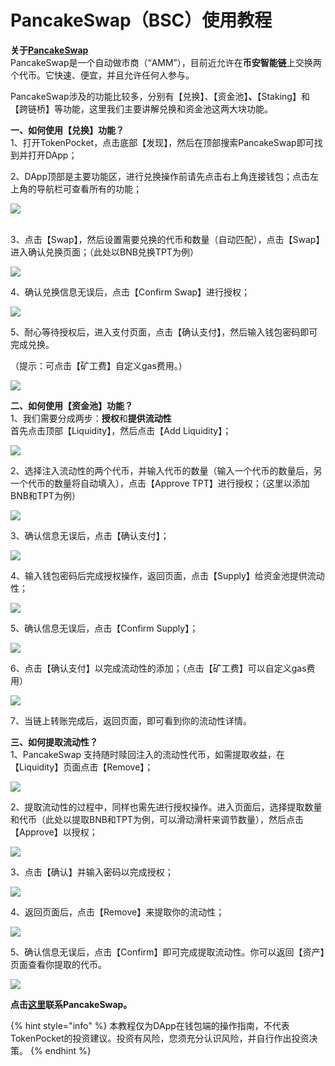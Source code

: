 # PancakeSwap（BSC）使用教程

**关于**[**PancakeSwap**](https://pancakeswap.finance/)\
PancakeSwap是一个自动做市商（“AMM”），目前近允许在**币安智能链**上交换两个代币。它快速、便宜，并且允许任何人参与。

PancakeSwap涉及的功能比较多，分别有【兑换】、【资金池】**、**【Staking】和【跨链桥】等功能，这里我们主要讲解兑换和资金池这两大块功能。

**一、如何使用【兑换】功能？**\
1、打开TokenPocket，点击底部【发现】，然后在顶部搜索PancakeSwap即可找到并打开DApp；

2、DApp顶部是主要功能区，进行兑换操作前请先点击右上角连接钱包；点击左上角的导航栏可查看所有的功能；

![](../../.gitbook/assets/dao-hang-lan-.jpg)

\
3、点击【Swap】，然后设置需要兑换的代币和数量（自动匹配），点击【Swap】进入确认兑换页面；（此处以BNB兑换TPT为例）

![](<../../.gitbook/assets/2 (3).jpg>)

4、确认兑换信息无误后，点击【Confirm Swap】进行授权；

![](<../../.gitbook/assets/3 (2).jpg>)

5、耐心等待授权后，进入支付页面，点击【确认支付】，然后输入钱包密码即可完成兑换。

（提示：可点击【矿工费】自定义gas费用。）

![](../../.gitbook/assets/4.jpg)

**二、如何使用【资金池】功能？**\
1、我们需要分成两步：**授权**和**提供流动性**\
首先点击顶部【Liquidity】，然后点击【Add Liquidity】；

![](<../../.gitbook/assets/5 (1).jpg>)

2、选择注入流动性的两个代币，并输入代币的数量（输入一个代币的数量后，另一个代币的数量将自动填入），点击【Approve TPT】进行授权；（这里以添加BNB和TPT为例）

![](../../.gitbook/assets/6.jpg)

3、确认信息无误后，点击【确认支付】；

![](../../.gitbook/assets/7.jpg)

4、输入钱包密码后完成授权操作，返回页面，点击【Supply】给资金池提供流动性；

![](../../.gitbook/assets/8.jpg)

5、确认信息无误后，点击【Confirm Supply】；

![](../../.gitbook/assets/9.jpg)

6、点击【确认支付】以完成流动性的添加；（点击【矿工费】可以自定义gas费用）

![](../../.gitbook/assets/10.jpg)

7、当链上转账完成后，返回页面，即可看到你的流动性详情。

**三、如何提取流动性？**\
1、PancakeSwap 支持随时赎回注入的流动性代币，如需提取收益，在【Liquidity】页面点击【Remove】；

![](../../.gitbook/assets/11.jpg)

2、提取流动性的过程中，同样也需先进行授权操作。进入页面后，选择提取数量和代币（此处以提取BNB和TPT为例，可以滑动滑杆来调节数量），然后点击【Approve】以授权；

![](../../.gitbook/assets/12.jpg)

3、点击【确认】并输入密码以完成授权；

![](../../.gitbook/assets/13.jpg)

4、返回页面后，点击【Remove】来提取你的流动性；

![](../../.gitbook/assets/14.jpg)

5、确认信息无误后，点击【Confirm】即可完成提取流动性。你可以返回【资产】页面查看你提取的代币。

![](../../.gitbook/assets/15.jpg)

**点击**[**这里**](https://docs.pancakeswap.finance/contact-us)**联系PancakeSwap。**

{% hint style="info" %}
本教程仅为DApp在钱包端的操作指南，不代表TokenPocket的投资建议。投资有风险，您须充分认识风险，并自行作出投资决策。
{% endhint %}



